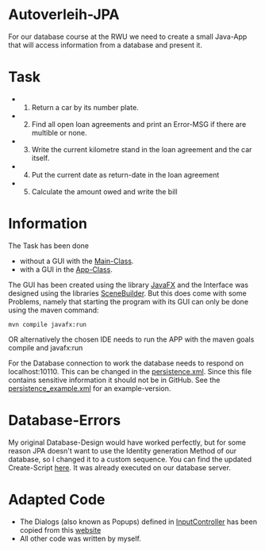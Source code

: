 # Autoverleih-JPA
For our database course at the RWU we need to create a small Java-App that will access information from a database and present it.

Task
============
- 1. Return a car by its number plate.
- 2. Find all open loan agreements and print an Error-MSG if there are multible or none.
- 3. Write the current kilometre stand in the loan agreement and the car itself.
- 4. Put the current date as return-date in the loan agreement
- 5. Calculate the amount owed and write the bill

Information
===========
The Task has been done  
- without a GUI with the [Main-Class](src/main/java/CLIMain.java).
- with a GUI in the [App-Class](src/main/java/App.java). 

The GUI has been created using the library [JavaFX](https://openjfx.io/) and the Interface was designed 
using the libraries [SceneBuilder](https://gluonhq.com/products/scene-builder/). But this does come with some Problems, namely that starting the program with its
GUI can only be done using the maven command:
````
mvn compile javafx:run
````
OR alternatively the chosen IDE needs to run the APP with the maven goals compile and javafx:run

For the Database connection to work the database needs to respond on localhost:10110. This can be 
changed in the [persistence.xml](src/main/resources/META-INF/persistence.xml). Since this file contains sensitive information
it should not be in GitHub. See the [persistence_example.xml](src/main/resources/META-INF/persistence_example.xml) for an example-version.

Database-Errors
======
My original Database-Design would have worked perfectly, but for some reason JPA doesn't want to use 
the Identity generation Method of our database, so I changed it to a custom sequence. 
You can find the updated Create-Script [here](src/main/resources/sql/CreateOracleAutoverleihDDL.sql). It was 
already executed on our database server.

Adapted Code
=============
- The Dialogs (also known as Popups) defined in [InputController](src/main/java/controller/InputController.java) has been copied from this [website](https://code.makery.ch/blog/javafx-dialogs-official/)
- All other code was written by myself.
